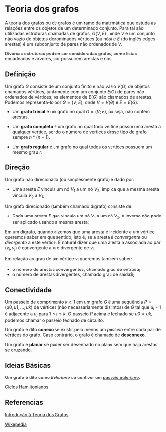 # Teoria dos grafos

A teoria dos grafos ou de grafos é um ramo da matemática que estuda as relações entre os objetos de um determinado conjunto.  Para tal são utilizadas estruturas chamadas de grafos, $G(V,E)$ , onde $V$ é um conjunto não vazio de objetos denominados vértices (ou nós) e  $E$ (do inglês edges - arestas) é um subconjunto de pares não ordenados de $V$.

Diversas estruturas podem ser consideradas grafos, como listas encadeadas e arvores, por possuirem arestas e nós.

## Definição

Um grafo $G$ consiste de um conjunto finito e não vazio $V (G)$ de objetos chamados vértices, juntamente com um conjunto $E(G)$ de pares não ordenados de vértices; os elementos de $E(G)$ são chamados de arestas. Podemos representá-lo por $G = (V ; E)$, onde $V = V (G)$ e $E = E(G)$.


- Um **grafo trivial** é um grafo no qual $G = (V;\varnothing)$, ou seja, não contém arestas.

- Um **grafo completo** é um grafo no qual todo vertice possui uma aresta a qualquer vertice, sendo o número de vertices desse tipo de grafo sempre $n * (n-1)$. 

- Um **grafo regular** é um grafo no qual todos os vertices possuem um mesmo grau $r$.


## Direção

Um grafo não direcionado (ou simplesmente grafo) é dado por:
 - Uma aresta $E$ vincula um nó $V_{1}$ a um nó $V_{2}$, implica que a mesma aresta vincula $V_{2}$ a $V_{1}$;

Um grafo direcionado (também chamado dígrafo) consiste de:

 - Dada uma aresta $E$ que vincula um nó $V_{1}$ a um nó $V_{2}$, o inverso não pode ser aplicado usando a mesma aresta;

Em um digrafo, quando dizemos que uma aresta é incidente a um vértice queremos saber em que sentido, isto é, se a aresta é *convergente* ou *divergente* a este vértice. É natural dizer que uma aresta a associada ao par $(v_{i},v_{j})$ é convergente a $v_{j}$ e divergente de $v_{i}$.

Em relação ao grau de um vértice $v_{i}$ queremos também saber: 
 - o número de arestas convergentes, chamado grau de entrada; 
 - o número de arestas divergentes, chamado grau de saída$;

## Conectividade

Um passeio de comprimento $k ≥ 1$ em um grafo $G$ é uma sequência $P = (u0, u1, ..., uk)$ de vértices (não necessariamente distintos) de $G$ tal que $u_{i}−1$ é adjacente a $u_{i}$ para $1 ≤ i ≤ k$. O passeio $P$ acima é fechado se $u0 = uk$, podemos chamar o passeio fechado de circuito.

Um grafo é dito **conexo** se existir pelo menos um *passeio* entre cada par de vértices do grafo. Caso contrário, o grafo é chamado de **desconexo**.

Um grafo é **planar** se puder ser desenhado no plano sem que haja arestas se cruzando.

## Ideias Básicas

Um grafo é dito como *Euleriano* se contiver um [passeio euleriano](./konisgsberg.md).

[Ciclos Hamiltonianos](./hamiltonianos.md)


## Referencias

[Introdução à Teoria dos Grafos](https://github.com/UFSM-Maratona-de-Computacao/Material-Auxiliar/blob/main/livros/Teoria%20dos%20grafos.pdf)

[Wikepedia](https://pt.wikipedia.org/wiki/Teoria_dos_grafos)

